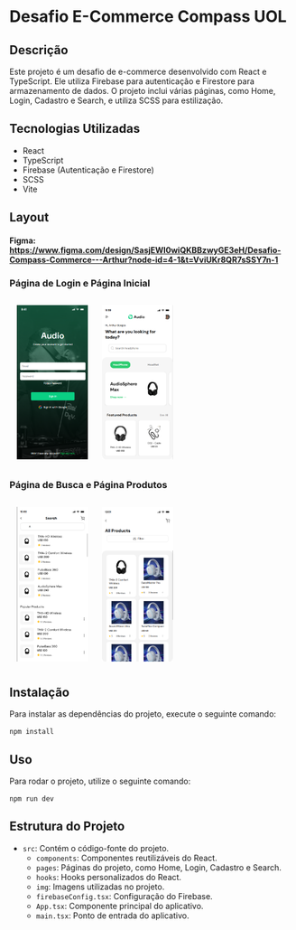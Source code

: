 # Desafio E-Commerce Compass UOL

## Descrição
Este projeto é um desafio de e-commerce desenvolvido com React e TypeScript. Ele utiliza Firebase para autenticação e Firestore para armazenamento de dados. O projeto inclui várias páginas, como Home, Login, Cadastro e Search, e utiliza SCSS para estilização.

## Tecnologias Utilizadas
- React
- TypeScript
- Firebase (Autenticação e Firestore)
- SCSS
- Vite

## Layout
#### Figma: <https://www.figma.com/design/SasjEWI0wiQKBBzwyGE3eH/Desafio-Compass-Commerce---Arthur?node-id=4-1&t=VviUKr8QR7sSSY7n-1>

### Página de Login e Página Inicial
<div style="display: flex; flex-wrap: wrap;">
    <img src="./src/img/login.png" alt="Página de Login" style="width: 25%; margin: 2.5%;" />
    <img src="./src/img/home.png" alt="Página Inicial" style="width: 25%; margin: 2.5%;" />
</div>

### Página de Busca e Página Produtos
<div style="display: flex; flex-wrap: wrap;">
    <img src="./src/img/searchPrint.png" alt="Página de Busca" style="width: 25%; margin: 2.5%;" />
    <img src="./src/img/products.png" alt="Página de Produtos" style="width: 25%; margin: 2.5%;" />
</div>

## Instalação
Para instalar as dependências do projeto, execute o seguinte comando:
```
npm install
```

## Uso
Para rodar o projeto, utilize o seguinte comando:
```
npm run dev
```

## Estrutura do Projeto
- `src`: Contém o código-fonte do projeto.
  - `components`: Componentes reutilizáveis do React.
  - `pages`: Páginas do projeto, como Home, Login, Cadastro e Search.
  - `hooks`: Hooks personalizados do React.
  - `img`: Imagens utilizadas no projeto.
  - `firebaseConfig.tsx`: Configuração do Firebase.
  - `App.tsx`: Componente principal do aplicativo.
  - `main.tsx`: Ponto de entrada do aplicativo.

